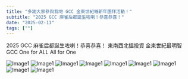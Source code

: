 ```yaml
---
title: "多謝大家參與我哋 GCC 金柬世紀嘅新年團拜活動！"
subtitle: "2025 GCC 麻雀后都誕生咗喇！恭喜恭喜！"
date: "2025-02-11"
tags: [""]
---
```



2025 GCC 麻雀后都誕生咗喇！恭喜恭喜！
東南西北搵投資
金柬世紀最明智️
<br/>
GCC One for ALL All for One

![Image1](/images/new-year-reunion/img1.jpg "new-year-reunion")
![Image1](/images/new-year-reunion/img2.jpg "new-year-reunion")
![Image1](/images/new-year-reunion/img3.jpg "new-year-reunion")
![Image1](/images/new-year-reunion/img4.jpg "new-year-reunion")
![Image1](/images/new-year-reunion/img5.jpg "new-year-reunion")
![Image1](/images/new-year-reunion/img6.jpg "new-year-reunion")
![Image1](/images/new-year-reunion/img7.jpg "new-year-reunion")
![Image1](/images/new-year-reunion/img8.jpg "new-year-reunion")
![Image1](/images/new-year-reunion/img9.jpg "new-year-reunion")


